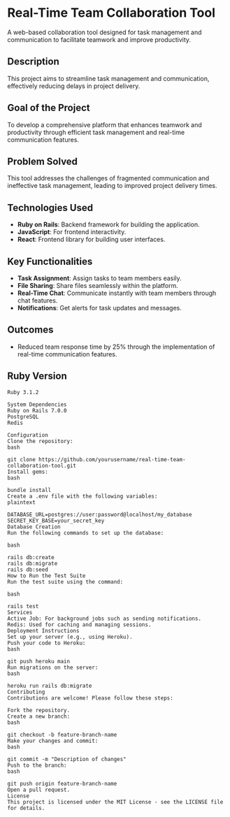 # Real-Time Team Collaboration Tool

A web-based collaboration tool designed for task management and communication to facilitate teamwork and improve productivity.

## Description

This project aims to streamline task management and communication, effectively reducing delays in project delivery.

## Goal of the Project

To develop a comprehensive platform that enhances teamwork and productivity through efficient task management and real-time communication features.

## Problem Solved

This tool addresses the challenges of fragmented communication and ineffective task management, leading to improved project delivery times.

## Technologies Used

- **Ruby on Rails**: Backend framework for building the application.
- **JavaScript**: For frontend interactivity.
- **React**: Frontend library for building user interfaces.

## Key Functionalities

- **Task Assignment**: Assign tasks to team members easily.
- **File Sharing**: Share files seamlessly within the platform.
- **Real-Time Chat**: Communicate instantly with team members through chat features.
- **Notifications**: Get alerts for task updates and messages.

## Outcomes

- Reduced team response time by 25% through the implementation of real-time communication features.

## Ruby Version

```plaintext
Ruby 3.1.2

System Dependencies
Ruby on Rails 7.0.0
PostgreSQL
Redis

Configuration
Clone the repository:
bash

git clone https://github.com/yourusername/real-time-team-collaboration-tool.git
Install gems:
bash

bundle install
Create a .env file with the following variables:
plaintext

DATABASE_URL=postgres://user:password@localhost/my_database
SECRET_KEY_BASE=your_secret_key
Database Creation
Run the following commands to set up the database:

bash

rails db:create
rails db:migrate
rails db:seed
How to Run the Test Suite
Run the test suite using the command:

bash

rails test
Services
Active Job: For background jobs such as sending notifications.
Redis: Used for caching and managing sessions.
Deployment Instructions
Set up your server (e.g., using Heroku).
Push your code to Heroku:
bash

git push heroku main
Run migrations on the server:
bash

heroku run rails db:migrate
Contributing
Contributions are welcome! Please follow these steps:

Fork the repository.
Create a new branch:
bash

git checkout -b feature-branch-name
Make your changes and commit:
bash

git commit -m "Description of changes"
Push to the branch:
bash

git push origin feature-branch-name
Open a pull request.
License
This project is licensed under the MIT License - see the LICENSE file for details.
